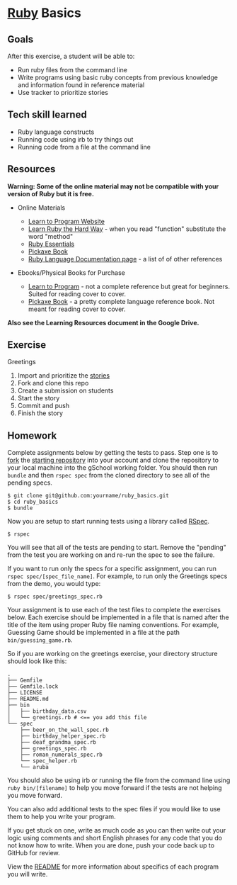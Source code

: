 # [Ruby](http://en.wikipedia.org/wiki/Ruby_(programming_language)) Basics

## Goals

After this exercise, a student will be able to:

* Run ruby files from the command line
* Write programs using basic ruby concepts from previous knowledge and information found in reference material
* Use tracker to prioritize stories

## Tech skill learned

* Ruby language constructs
* Running code using irb to try things out
* Running code from a file at the command line

## Resources

**Warning: Some of the online material may not be compatible with your version of Ruby but it is free.**

* Online Materials
    * [Learn to Program Website](http://pine.fm/LearnToProgram/)
    * [Learn Ruby the Hard Way](http://ruby.learncodethehardway.org/) - when you read "function" substitute the word "method"
    * [Ruby Essentials](http://www.techotopia.com/index.php/Ruby_Essentials)
    * [Pickaxe Book](http://ruby-doc.com/docs/ProgrammingRuby/)
    * [Ruby Language Documentation page](https://www.ruby-lang.org/en/documentation/) - a list of of other references

* Ebooks/Physical Books for Purchase
    * [Learn to Program](http://pragprog.com/book/ltp2/learn-to-program) - not a complete reference but great for beginners. Suited for reading cover to cover.
    * [Pickaxe Book](http://pragprog.com/book/ruby4/programming-ruby-1-9-2-0) - a pretty complete language reference book. Not meant for reading cover to cover.

**Also see the Learning Resources document in the Google Drive.**

## Exercise

Greetings

1. Import and prioritize the [stories](http://students.gschool.it/trackerStories/rubyBasicsStories.cshttp://students.gschool.it/trackerStories/rubyBasicsStories.csv)
1. Fork and clone this repo
1. Create a submission on students
1. Start the story
1. Commit and push
1. Finish the story

## Homework

Complete assignments below by getting the tests to pass. Step one is to [fork](https://help.github.com/articles/fork-a-repo)
the [starting repository](https://github.com/gSchool/ruby_basics) into your account and clone the repository to your local machine
into the gSchool working folder. You should then run `bundle` and then `rspec spec` from the cloned directory to see all of the pending specs.

```
$ git clone git@github.com:yourname/ruby_basics.git
$ cd ruby_basics
$ bundle
```

Now you are setup to start running tests using a library called [RSpec](https://github.com/rspec/rspec).

```
$ rspec
```

You will see that all of the tests are pending to start.
Remove the "pending" from the test you are working on and re-run the spec to see the failure.

If you want to run only the specs for a specific assignment, you can run `rspec spec/[spec_file_name]`.
For example, to run only the Greetings specs from the demo, you would type: 

```
$ rspec spec/greetings_spec.rb
```

Your assignment is to use each of the test files to complete the exercises below. Each exercise
should be implemented in a file that is named after the title of the item using
proper Ruby file naming conventions. For example, Guessing Game
should be implemented in a file at the path `bin/guessing_game.rb`.

So if you are working on the greetings exercise, your directory structure should look like this:

```
.
├── Gemfile
├── Gemfile.lock
├── LICENSE
├── README.md
├── bin
│   ├── birthday_data.csv
│   └── greetings.rb # <== you add this file
└── spec
    ├── beer_on_the_wall_spec.rb
    ├── birthday_helper_spec.rb
    ├── deaf_grandma_spec.rb
    ├── greetings_spec.rb
    ├── roman_numerals_spec.rb
    └── spec_helper.rb
    └── aruba
```

You should also be using irb or running the file from the command line using `ruby bin/[filename]`
to help you move forward if the tests are not helping you move forward.

You can also add additional tests to the spec files if you would like to use them to help
you write your program.

If you get stuck on one, write as much code as you can then write out your logic using comments and
short English phrases for any code that you do not know how to write.
When you are done, push your code back up to GitHub for review.

View the [README](https://github.com/gSchool/ruby_basics/blob/master/README.md)
for more information about specifics of each program you will write.
